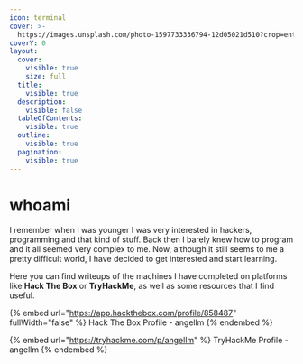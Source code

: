 ```yaml
---
icon: terminal
cover: >-
  https://images.unsplash.com/photo-1597733336794-12d05021d510?crop=entropy&cs=srgb&fm=jpg&ixid=M3wxOTcwMjR8MHwxfHNlYXJjaHwxfHxpbnRlcm5ldHxlbnwwfHx8fDE3NDE1MzQyMDZ8MA&ixlib=rb-4.0.3&q=85
coverY: 0
layout:
  cover:
    visible: true
    size: full
  title:
    visible: true
  description:
    visible: false
  tableOfContents:
    visible: true
  outline:
    visible: true
  pagination:
    visible: true
---
```


# whoami

I remember when I was younger I was very interested in hackers, programming and that kind of stuff. Back then I barely knew how to program and it all seemed very complex to me. Now, although it still seems to me a pretty difficult world, I have decided to get interested and start learning.&#x20;

Here you can find writeups of the machines I have completed on platforms like **Hack The Box** or **TryHackMe**, as well as some resources that I find useful.

{% embed url="https://app.hackthebox.com/profile/858487" fullWidth="false" %}
Hack The Box Profile - angellm
{% endembed %}

{% embed url="https://tryhackme.com/p/angellm" %}
TryHackMe Profile - angellm
{% endembed %}

